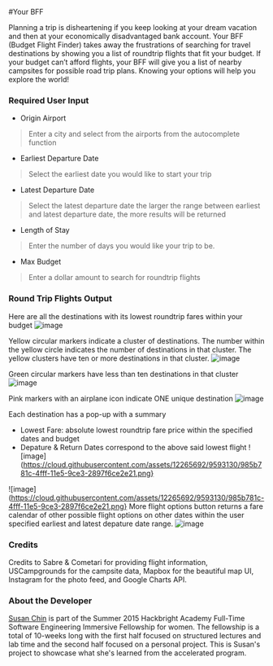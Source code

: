 #Your BFF

Planning a trip is disheartening if you keep looking at your dream vacation and then at your economically disadvantaged bank account. Your BFF (Budget Flight Finder) takes away the frustrations of searching for travel destinations by showing you a list of roundtrip flights that fit your budget. If your budget can’t afford flights, your BFF will give you a list of nearby campsites for possible road trip plans. Knowing your options will help you explore the world!

### Required User Input

- Origin Airport
> Enter a city and select from the airports from the autocomplete function

- Earliest Departure Date
> Select the earliest date you would like to start your trip

- Latest Departure Date
> Select the latest departure date 
> the larger the range between earliest and latest departure date, the more results will be returned

- Length of Stay
> Enter the number of days you would like your trip to be. 

- Max Budget
> Enter a dollar amount to search for roundtrip flights


### Round Trip Flights Output

Here are all the destinations with its lowest roundtrip fares within your budget
![image](https://cloud.githubusercontent.com/assets/12265692/9592924/594f05a0-4ffd-11e5-966d-ccac3aa475ce.png)

Yellow circular markers indicate a cluster of destinations. The number within the yellow circle indicates the number of destinations in that cluster.
The yellow clusters have ten or more destinations in that cluster.
![image](https://cloud.githubusercontent.com/assets/12265692/9593001/556db1ec-4ffe-11e5-8ac8-7142b3909b7e.png)

Green circular markers have less than ten destinations in that cluster
![image](https://cloud.githubusercontent.com/assets/12265692/9593004/609980f0-4ffe-11e5-97c9-90c3d79506d0.png)

Pink markers with an airplane icon indicate ONE unique destination
![image](https://cloud.githubusercontent.com/assets/12265692/9593005/6502716a-4ffe-11e5-9558-e1dd6331885a.png)

Each destination has a pop-up with a summary
- Lowest Fare: absolute lowest roundtrip fare price within the specified dates and budget
- Depature & Return Dates correspond to the above said lowest flight
![image](https://cloud.githubusercontent.com/assets/12265692/9593130/985b781c-4fff-11e5-9ce3-2897f6ce2e21.png}


![image](https://cloud.githubusercontent.com/assets/12265692/9593130/985b781c-4fff-11e5-9ce3-2897f6ce2e21.png} More flight options button returns a fare calendar of other possible flight options on other dates within the user specified earliest and latest depature date range.
![image](https://cloud.githubusercontent.com/assets/12265692/9593131/9d399ca6-4fff-11e5-8a0e-4262ebdf28e8.png)



### Credits

Credits to Sabre & Cometari for providing flight information, USCampgrounds for the campsite data, Mapbox for the beautiful map UI, Instagram for the photo feed, and Google Charts API.


### About the Developer

[Susan Chin](https://www.linkedin.com/in/susanschin) is part of the Summer 2015 Hackbright Academy Full-Time Software Engineering Immersive Fellowship for women. The fellowship is a total of 10-weeks long with the first half focused on structured lectures and lab time and the second half focused on a personal project. This is Susan's project to showcase what she's learned from the accelerated program.

